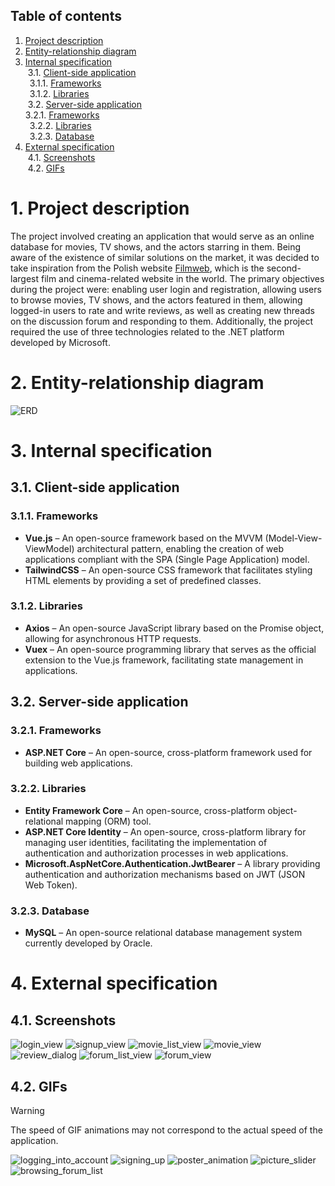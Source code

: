 ## Table of contents  
1. [Project description](#1-Project-description)  
2. [Entity-relationship diagram](#2-Entity-relationship-diagram)   
3. [Internal specification](#3-Internal-specification)  
&nbsp;3.1. [Client-side application](#31-Client-side-spplication)  
&ensp;3.1.1. [Frameworks](#311-Frameworks)  
&ensp;3.1.2. [Libraries](#312-Libraries)  
&nbsp;3.2. [Server-side application](#32-Server-side-spplication)  
3.2.1. [Frameworks](#321-Frameworks)  
&ensp;3.2.2. [Libraries](#322-Libraries)  
&ensp;3.2.3. [Database](#322-Database)  
5. [External specification](#4-External-specification)  
&nbsp;4.1. [Screenshots](#41-Screenshots)  
&nbsp;4.2. [GIFs](#42-GIFs)

# 1. Project description  
The project involved creating an application that would serve as an online database for movies, TV shows, and the actors starring in them. Being aware of the existence of similar solutions on the market, it was decided to take inspiration from the Polish website [Filmweb](https://www.filmweb.pl/), which is the second-largest film and cinema-related website in the world. The primary objectives during the project were: enabling user login and registration, allowing users to browse movies, TV shows, and the actors featured in them, allowing logged-in users to rate and write reviews, as well as creating new threads on the discussion forum and responding to them. Additionally, the project required the use of three technologies related to the .NET platform developed by Microsoft.

# 2. Entity-relationship diagram
![ERD](https://github.com/user-attachments/assets/c54c751f-f7f5-4a92-b46b-422aea4db957)

# 3. Internal specification

## 3.1. Client-side application

### 3.1.1. Frameworks
- **Vue.js** – An open-source framework based on the MVVM (Model-View-ViewModel) architectural pattern, enabling the creation of web applications compliant with the SPA (Single Page Application) model.
- **TailwindCSS** – An open-source CSS framework that facilitates styling HTML elements by providing a set of predefined classes.

### 3.1.2. Libraries
- **Axios** – An open-source JavaScript library based on the Promise object, allowing for asynchronous HTTP requests.
- **Vuex** – An open-source programming library that serves as the official extension to the Vue.js framework, facilitating state management in applications.

## 3.2. Server-side application

### 3.2.1. Frameworks
- **ASP.NET Core** – An open-source, cross-platform framework used for building web applications.

### 3.2.2. Libraries
- **Entity Framework Core** – An open-source, cross-platform object-relational mapping (ORM) tool.
- **ASP.NET Core Identity** – An open-source, cross-platform library for managing user identities, facilitating the implementation of authentication and authorization processes in web applications.
- **Microsoft.AspNetCore.Authentication.JwtBearer** – A library providing authentication and authorization mechanisms based on JWT (JSON Web Token).

### 3.2.3. Database
- **MySQL** – An open-source relational database management system currently developed by Oracle.

# 4. External specification

## 4.1. Screenshots
![login_view](https://github.com/user-attachments/assets/638d9ea5-51d8-40cd-9a00-d00fb6fb3b50)
![signup_view](https://github.com/user-attachments/assets/466042fd-63c4-40d0-971e-f4ce5c696a30)
![movie_list_view](https://github.com/user-attachments/assets/c39720eb-8f6a-4cc8-a420-f36ec7d49fbf)
![movie_view](https://github.com/user-attachments/assets/60bb70ae-90f0-4753-b81b-78b6a6cd48cf)
![review_dialog](https://github.com/user-attachments/assets/24322b99-58e5-42d4-a531-45098846b341)
![forum_list_view](https://github.com/user-attachments/assets/f6654569-e22b-4db0-ac4a-d7c3f13c4614)
![forum_view](https://github.com/user-attachments/assets/d68c4318-ede0-427d-a815-7a038181204d)

## 4.2. GIFs
> [!WARNING]
> The speed of GIF animations may not correspond to the actual speed of the application.

![logging_into_account](https://github.com/user-attachments/assets/05d94535-0c15-4baf-aa4e-3f316244f65e)
![signing_up](https://github.com/user-attachments/assets/ca34fd48-4b8c-4f11-94b0-a872b458cb51)
![poster_animation](https://github.com/user-attachments/assets/58adb7c7-3785-4ea2-8257-9053c11a5810)
![picture_slider](https://github.com/user-attachments/assets/d8408c6d-6c73-4526-a4b8-6d8038e89754)
![browsing_forum_list](https://github.com/user-attachments/assets/99bfd8ee-fa9d-4fe2-9781-1172797e564c)
